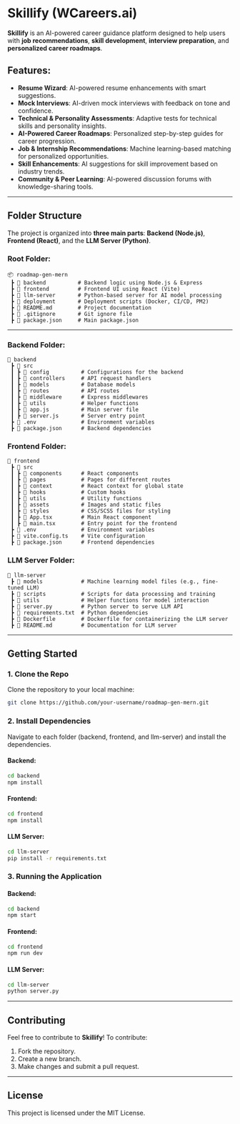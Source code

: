 # **Skillify (WCareers.ai)**

**Skillify** is an AI-powered career guidance platform designed to help users with **job recommendations**, **skill development**, **interview preparation**, and **personalized career roadmaps**.

## **Features:**
- **Resume Wizard**: AI-powered resume enhancements with smart suggestions.
- **Mock Interviews**: AI-driven mock interviews with feedback on tone and confidence.
- **Technical & Personality Assessments**: Adaptive tests for technical skills and personality insights.
- **AI-Powered Career Roadmaps**: Personalized step-by-step guides for career progression.
- **Job & Internship Recommendations**: Machine learning-based matching for personalized opportunities.
- **Skill Enhancements**: AI suggestions for skill improvement based on industry trends.
- **Community & Peer Learning**: AI-powered discussion forums with knowledge-sharing tools.

---

## **Folder Structure**

The project is organized into **three main parts**: **Backend (Node.js)**, **Frontend (React)**, and the **LLM Server (Python)**.

### **Root Folder:**
```
📦 roadmap-gen-mern
 ┣ 📂 backend          # Backend logic using Node.js & Express
 ┣ 📂 frontend         # Frontend UI using React (Vite)
 ┣ 📂 llm-server       # Python-based server for AI model processing
 ┣ 📂 deployment       # Deployment scripts (Docker, CI/CD, PM2)
 ┣ 📜 README.md        # Project documentation
 ┣ 📜 .gitignore       # Git ignore file
 ┣ 📜 package.json     # Main package.json
```

---

### **Backend Folder:**
```
📂 backend
 ┣ 📂 src
 ┃ ┣ 📂 config          # Configurations for the backend
 ┃ ┣ 📂 controllers     # API request handlers
 ┃ ┣ 📂 models          # Database models
 ┃ ┣ 📂 routes          # API routes
 ┃ ┣ 📂 middleware      # Express middlewares
 ┃ ┣ 📂 utils           # Helper functions
 ┃ ┣ 📜 app.js          # Main server file
 ┃ ┣ 📜 server.js       # Server entry point
 ┣ 📜 .env              # Environment variables
 ┣ 📜 package.json      # Backend dependencies
```

### **Frontend Folder:**
```
📂 frontend
 ┣ 📂 src
 ┃ ┣ 📂 components      # React components
 ┃ ┣ 📂 pages           # Pages for different routes
 ┃ ┣ 📂 context         # React context for global state
 ┃ ┣ 📂 hooks           # Custom hooks
 ┃ ┣ 📂 utils           # Utility functions
 ┃ ┣ 📂 assets          # Images and static files
 ┃ ┣ 📂 styles          # CSS/SCSS files for styling
 ┃ ┣ 📜 App.tsx         # Main React component
 ┃ ┣ 📜 main.tsx        # Entry point for the frontend
 ┣ 📜 .env              # Environment variables
 ┣ 📜 vite.config.ts    # Vite configuration
 ┣ 📜 package.json      # Frontend dependencies
```

### **LLM Server Folder:**
```
📂 llm-server
 ┣ 📂 models            # Machine learning model files (e.g., fine-tuned LLM)
 ┣ 📂 scripts           # Scripts for data processing and training
 ┣ 📂 utils             # Helper functions for model interaction
 ┣ 📜 server.py         # Python server to serve LLM API
 ┣ 📜 requirements.txt  # Python dependencies
 ┣ 📜 Dockerfile        # Dockerfile for containerizing the LLM server
 ┣ 📜 README.md         # Documentation for LLM server
```

---

## **Getting Started**

### **1. Clone the Repo**
Clone the repository to your local machine:

```bash
git clone https://github.com/your-username/roadmap-gen-mern.git
```

### **2. Install Dependencies**
Navigate to each folder (backend, frontend, and llm-server) and install the dependencies.

#### **Backend**:
```bash
cd backend
npm install
```

#### **Frontend**:
```bash
cd frontend
npm install
```

#### **LLM Server**:
```bash
cd llm-server
pip install -r requirements.txt
```

### **3. Running the Application**

#### **Backend**:
```bash
cd backend
npm start
```

#### **Frontend**:
```bash
cd frontend
npm run dev
```

#### **LLM Server**:
```bash
cd llm-server
python server.py
```

---

## **Contributing**

Feel free to contribute to **Skillify**! To contribute:
1. Fork the repository.
2. Create a new branch.
3. Make changes and submit a pull request.

---

## **License**
This project is licensed under the MIT License.

